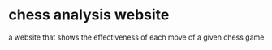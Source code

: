 # chess analysis website

a website that shows the effectiveness of each move of a given chess game
